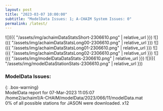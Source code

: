 ```yaml
---
layout: post
title: "2023-03-07 10:00:00"
subtitle: "ModelData Issues: 1; A-CHAIM System Issues: 0"
permalink: /latest/
---
```


![]({{ "/assets/img/achaimDataStatsShort-2306610.png" | relative_url }})
![]({{ "/assets/img/achaimDataStatsLong00-2306610.png" | relative_url }})
![]({{ "/assets/img/achaimDataStatsLong01-2306610.png" | relative_url }})
![]({{ "/assets/img/achaimDataStatsLong02-2306610.png" | relative_url }})
![]({{ "/assets/img/modelDataDataStats-2306610.png" | relative_url }})
![]({{ "/assets/img/modelDataStationStats-2306610.png" | relative_url }})

### ModelData Issues:  
  
{: .box-warning}  
 ModelData report for 07-Mar-2023 11:05:07   
 /home2/achaim1/A-CHAIM/modelData/2023/066/11/modelData.mat   
 0% of all possible stations for JASON were downloaded. x12   
  

